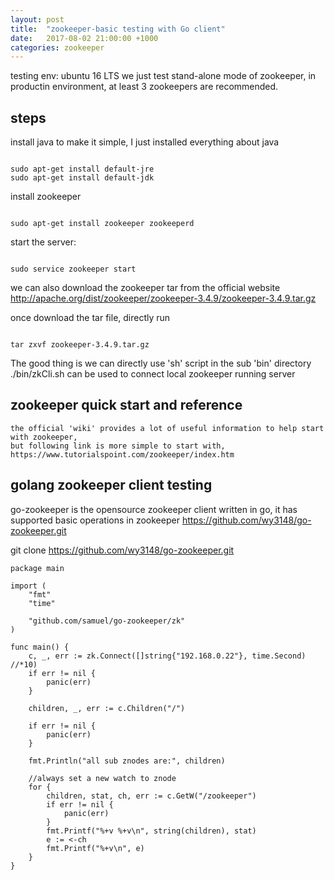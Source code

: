```yaml
---
layout: post
title:  "zookeeper-basic testing with Go client"
date:   2017-08-02 21:00:00 +1000
categories: zookeeper
---
```


testing env:
ubuntu 16 LTS
we just test stand-alone mode of zookeeper, in productin environment, at least 3 zookeepers are recommended.

## steps
install java
to make it simple, I just installed everything about java

```

sudo apt-get install default-jre
sudo apt-get install default-jdk
```


install zookeeper
```

sudo apt-get install zookeeper zookeeperd
```


start the server:
```

sudo service zookeeper start
```


we can also download the zookeeper tar from the official website
http://apache.org/dist/zookeeper/zookeeper-3.4.9/zookeeper-3.4.9.tar.gz

once download the tar file, directly run
```

tar zxvf zookeeper-3.4.9.tar.gz
```


The good thing is we can directly use 'sh' script in the sub 'bin' directory
./bin/zkCli.sh can be used to connect local zookeeper running server

## zookeeper quick start and reference
    the official 'wiki' provides a lot of useful information to help start with zookeeper,
    but following link is more simple to start with,
    https://www.tutorialspoint.com/zookeeper/index.htm


## golang zookeeper client testing

go-zookeeper is the opensource zookeeper client written in go, it has supported basic operations in zookeeper
https://github.com/wy3148/go-zookeeper.git

git clone https://github.com/wy3148/go-zookeeper.git

```
package main

import (
    "fmt"
    "time"

    "github.com/samuel/go-zookeeper/zk"
)

func main() {
    c, _, err := zk.Connect([]string{"192.168.0.22"}, time.Second) //*10)
    if err != nil {
        panic(err)
    }

    children, _, err := c.Children("/")

    if err != nil {
        panic(err)
    }

    fmt.Println("all sub znodes are:", children)

    //always set a new watch to znode
    for {
        children, stat, ch, err := c.GetW("/zookeeper")
        if err != nil {
            panic(err)
        }
        fmt.Printf("%+v %+v\n", string(children), stat)
        e := <-ch
        fmt.Printf("%+v\n", e)
    }
}
```








